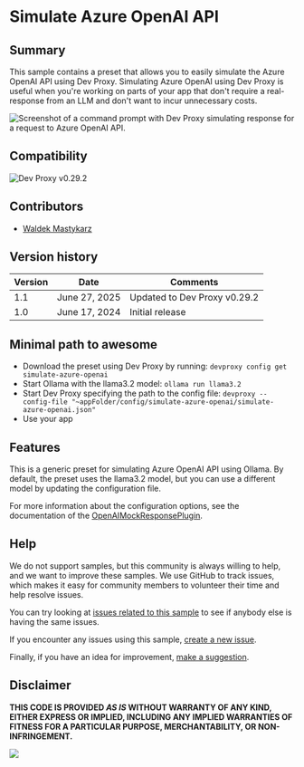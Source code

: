 # Simulate Azure OpenAI API

## Summary

This sample contains a preset that allows you to easily simulate the Azure OpenAI API using Dev Proxy. Simulating Azure OpenAI using Dev Proxy is useful when you're working on parts of your app that don't require a real-response from an LLM and don't want to incur unnecessary costs.

![Screenshot of a command prompt with Dev Proxy simulating response for a request to Azure OpenAI API.](assets/openai-mock-response-plugin.png)

## Compatibility

![Dev Proxy v0.29.2](https://aka.ms/devproxy/badge/v0.29.2)

## Contributors

- [Waldek Mastykarz](https://github.com/waldekmastykarz)

## Version history

Version|Date|Comments
-------|----|--------
1.1|June 27, 2025|Updated to Dev Proxy v0.29.2
1.0|June 17, 2024|Initial release

## Minimal path to awesome

- Download the preset using Dev Proxy by running: `devproxy config get simulate-azure-openai`
- Start Ollama with the llama3.2 model: `ollama run llama3.2`
- Start Dev Proxy specifying the path to the config file: `devproxy --config-file "~appFolder/config/simulate-azure-openai/simulate-azure-openai.json"`
- Use your app

## Features

This is a generic preset for simulating Azure OpenAI API using Ollama. By default, the preset uses the llama3.2 model, but you can use a different model by updating the configuration file.

For more information about the configuration options, see the documentation of the [OpenAIMockResponsePlugin](https://learn.microsoft.com/microsoft-cloud/dev/dev-proxy/technical-reference/openaimockresponseplugin).

## Help

We do not support samples, but this community is always willing to help, and we want to improve these samples. We use GitHub to track issues, which makes it easy for  community members to volunteer their time and help resolve issues.

You can try looking at [issues related to this sample](https://github.com/pnp/proxy-samples/issues?q=label%3A%22sample%3A%simulate-azure-openai%22) to see if anybody else is having the same issues.

If you encounter any issues using this sample, [create a new issue](https://github.com/pnp/proxy-samples/issues/new).

Finally, if you have an idea for improvement, [make a suggestion](https://github.com/pnp/proxy-samples/issues/new).

## Disclaimer

**THIS CODE IS PROVIDED *AS IS* WITHOUT WARRANTY OF ANY KIND, EITHER EXPRESS OR IMPLIED, INCLUDING ANY IMPLIED WARRANTIES OF FITNESS FOR A PARTICULAR PURPOSE, MERCHANTABILITY, OR NON-INFRINGEMENT.**

![](https://m365-visitor-stats.azurewebsites.net/SamplesGallery/pnp-devproxy-simulate-azure-openai)
